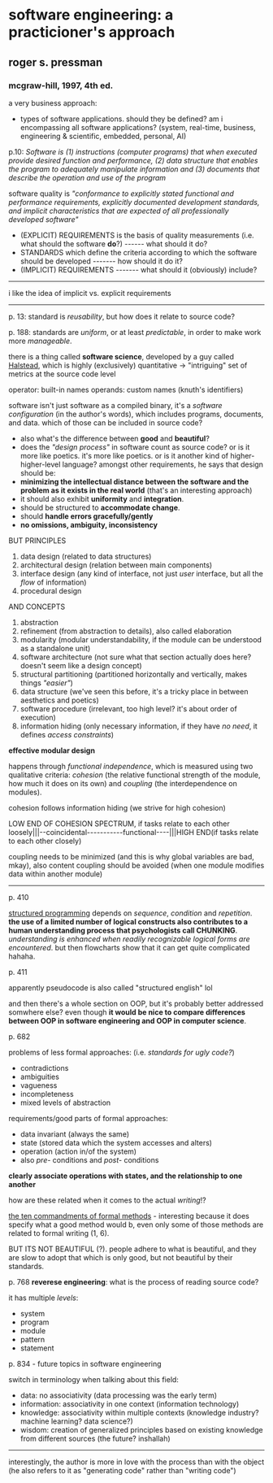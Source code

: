 # software engineering: a practicioner's approach
## roger s. pressman
### mcgraw-hill, 1997, 4th ed.


a very business approach:

- types of software applications. should they be defined? am i encompassing all software applications? (system, real-time, business, engineering & scientific, embedded, personal, AI)

p.10: *Software is (1) instructions (computer programs) that when executed provide desired function and performance, (2) data structure that enables the program to adequately manipulate information and (3) documents that describe the operation and use of the program*

software quality is *"conformance to explicitly stated functional and performance requirements, explicitly documented development standards, and implicit characteristics that are expected of all professionally developed software"*
- (EXPLICIT) REQUIREMENTS is the basis of quality measurements (i.e. what should the software **do**?) ------ what should it do?
- STANDARDS which define the criteria according to which the software should be developed ------- how should it do it?
- (IMPLICIT) REQUIREMENTS ------- what should it (obviously) include?

---


i like the idea of implicit vs. explicit requirements

---

p. 13:
standard is *reusability*, but how does it relate to source code?

p. 188:
standards are *uniform*, or at least *predictable*, in order to make work more *manageable*.


there is a thing called **software science**, developed by a guy called [Halstead](https://en.wikipedia.org/wiki/Halstead_complexity_measures), which is highly (exclusively) quantitative -> "intriguing" set of metrics at the source code level

operator: built-in names
operands: custom names (knuth's identifiers)

software isn't just software as a compiled binary, it's a *software configuration* (in the author's words), which includes programs, documents, and data. which of those can be included in source code?


- also what's the difference between **good** and **beautiful**?  
- does the *"design process"* in software count as source code? or is it more like poetics. it's more like poetics. or is it another kind of higher-higher-level language?
amongst other requirements, he says that design should be:
- **minimizing the intellectual distance between the software and the problem as it exists in the real world** (that's an interesting approach)
- it should also exhibit **uniformity** and **integration**.
- should be structured to **accommodate change**.
- should **handle errors gracefully/gently**
- **no omissions, ambiguity, inconsistency**

BUT PRINCIPLES

1. data design (related to data structures)
2. architectural design (relation between main components)
3. interface design (any kind of interface, not just *user* interface, but all the *flow* of information)
4. procedural design


AND CONCEPTS

1. abstraction
2. refinement (from abstraction to details), also called elaboration
3. modularity (modular understandability, if the module can be understood as a standalone unit)
4. software architecture (not sure what that section actually does here? doesn't seem like a design concept)
5. structural partitioning (partitioned horizontally and vertically, makes things *"easier"*)
6. data structure (we've seen this before, it's a tricky place in between aesthetics and poetics)
7. software procedure (irrelevant, too high level? it's about order of execution)
8. information hiding (only necessary information, if they have *no need*, it defines *access constraints*)



**effective modular design**

happens through *functional independence*, which is measured using two qualitative criteria: *cohesion* (the relative functional strength of the module, how much it does on its own) and *coupling* (the interdependence on modules).

cohesion follows information hiding (we strive for high cohesion)

LOW END OF COHESION SPECTRUM, if tasks relate to each other loosely|||--coincidental-----------functional----|||HIGH END(if tasks relate to each other closely)

coupling needs to be minimized (and this is why global variables are bad, mkay), also content coupling should be avoided (when one module modifies data within another module)

---

p. 410

[structured programming](https://www.cs.utexas.edu/users/EWD/transcriptions/EWD02xx/EWD268.html) depends on *sequence*, *condition* and *repetition*. **the use of a limited number of logical constructs also contributes to a human understanding process that psychologists call CHUNKING**. *understanding is enhanced when readily recognizable logical forms are encountered*. but then flowcharts show that it can get quite complicated hahaha.

p. 411

apparently pseudocode is also called "structured english" lol

and then there's a whole section on OOP, but it's probably better addressed somwhere else? even though **it would be nice to compare differences between OOP in software engineering and OOP in computer science**.

p. 682

problems of less formal approaches: (i.e. *standards for ugly code?*)
- contradictions
- ambiguities
- vagueness
- incompleteness
- mixed levels of abstraction

requirements/good parts of formal approaches:
- data invariant (always the same)
- state (stored data which the system accesses and alters)
- operation (action in/of the system)
- also *pre-* conditions and *post-* conditions

**clearly associate operations with states, and the relationship to one another**

how are these related when it comes to the actual *writing*!?

[the ten commandments of formal methods](http://selab.csuohio.edu/~nsridhar/teaching/fall09/eec521/readings/10c10yearslater.pdf) - interesting because it does specify what a good method would b, even only some of those methods are related to formal writing (1, 6).

BUT ITS NOT BEAUTIFUL (?). people adhere to what is beautiful, and they are slow to adopt that which is only good, but not beautiful by their standards.


p. 768
**reverese engineering**: what is the process of reading source code?

it has multiple *levels*:
- system
- program
- module
- pattern
- statement



p. 834 - future topics in software engineering

switch in terminology when talking about this field:
- data: no associativity (data processing was the early term)
- information: associativity in one context (information technology)
- knowledge: associativity within multiple contexts (knowledge industry? machine learning? data science?)
- wisdom: creation of generalized principles based on existing knowledge from different sources (the future? inshallah)
---

interestingly, the author is more in love with the process than with the object (he also refers to it as "generating code" rather than "writing code")
